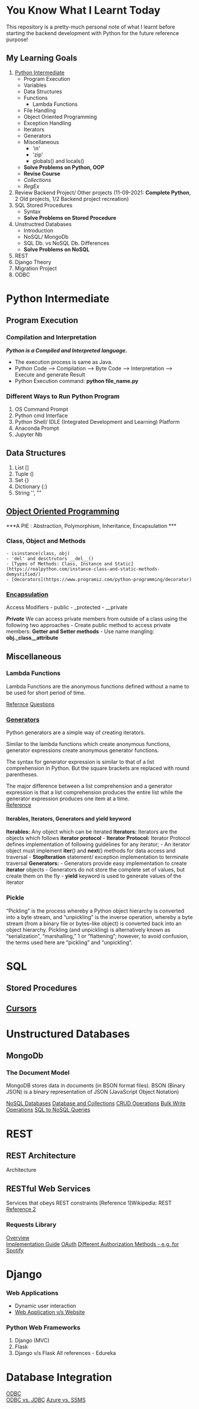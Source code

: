 # You Know What I Learnt Today
This repository is a pretty-much personal note of what I learnt before starting the backend development with Python for the future reference purpose!

## My Learning Goals
1. [Python Intermediate](https://anandology.com/python-practice-book/index.html)
    - Program Execution
    - Variables
    - Data Structures 
    - Functions
        - Lambda Functions
    - File Handling
    - Object Oriented Programming
    - Exception Handling
    - Iterators
    - Generators
    - Miscellaneous
        - 'in'
        - 'zip'
        - globals() and locals()
    - **Solve Problems on Python, OOP**
    - **Revise Course**
    - *Collections*
    - *RegEx*
2. Review Backend Project/ Other projects (11-09-2021: **Complete Python**, 2 Old projects, 1/2 Backend project recreation)
3. SQL Stored Procedures
    - Syntax
    - **Solve Problems on Stored Procedure**
4. Unstructred Databases
    - Introduction
    - NoSQL/ MongoDb
    - SQL Db. vs NoSQL Db. Differences
    - **Solve Problems on NoSQL**
5. REST
6. Django Theory
7. Migration Project
8. ODBC

# Python Intermediate

## Program Execution

### Compilation and Interpretation
***Python is a Compiled and Interpreted language.***
- The execution process is same as Java.
- Python Code --> Compilation --> Byte Code --> Interpretation --> Execute and generate Result
- Python Execution command: **python file_name.py**

### Different Ways to Run Python Program
1. OS Command Prompt
2. Python cmd Interface
3. Python Shell/ IDLE (Integrated Development and Learning) Platform
4. Anaconda Prompt
5. Jupyter Nb

## Data Structures
1. List []
2. Tuple ()
3. Set {}
4. Dictionary {:}
5. String '', ""

## [Object Oriented Programming](https://pynative.com/python/object-oriented-programming/)
***A PIE : Abstraction, Polymorphism, Inheritance, Encapsulation ***
### Class, Object and Methods
    - isinstance(class, obj)
    - 'del' and desctrutors __del__()
    - [Types of Methods: Class, Instance and Static](https://realpython.com/instance-class-and-static-methods-demystified/)
    - [decorators](https://www.programiz.com/python-programming/decorator)

### [Encapsulation](https://pynative.com/python-encapsulation/)
Access Modifiers
    - public
    - _protected
    - __private
        
***Private***
We can access private members from outside of a class using the following two approaches
    - Create public method to access private members: **Getter and Setter methods**
    - Use name mangling: **obj._class__attribute**

## Miscellaneous

### Lambda Functions
Lambda Functions are the anonymous functions defined without a name to be used for short period of time.

[Refernce](https://towardsdatascience.com/lambda-functions-with-practical-examples-in-python-45934f3653a8)
[Questions](https://holypython.com/intermediate-python-exercises/exercise-11-python-lambda/)

### [Generators](https://www.programiz.com/python-programming/generator)
Python generators are a simple way of creating iterators. 

Similar to the lambda functions which create anonymous functions, generator expressions create anonymous generator functions.

The syntax for generator expression is similar to that of a list comprehension in Python. But the square brackets are replaced with round parentheses.

The major difference between a list comprehension and a generator expression is that a list comprehension produces the entire list while the generator expression produces one item at a time.  
[Reference](https://stackoverflow.com/questions/231767/what-does-the-yield-keyword-do)

#### Iterables, Iterators, Generators and yield keyword
**Iterables:** Any object which can be iterated 
**Iterators:** Iterators are the objects which follows **iterator protocol**
    - **Iterator Protocol:** Iterator Protocol defines implementation of following guidelines for any iterator;
        - An iterator object must implement __iter__() and __next__() methods for data access and traversal
        - **StopIteration** statement/ exception implementation to terminate traversal
**Generators:**
    - Generators provide easy implementation to create **iterator** objects 
    - Generators do not store the complete set of values, but create them on the fly
    - **yield** keyword is used to generate values of the iterator 

### Pickle
“Pickling” is the process whereby a Python object hierarchy is converted into a byte stream, and “unpickling” is the inverse operation, whereby a byte stream (from a binary file or bytes-like object) is converted back into an object hierarchy. Pickling (and unpickling) is alternatively known as “serialization”, “marshalling,” 1 or “flattening”; however, to avoid confusion, the terms used here are “pickling” and “unpickling”.

# SQL 
## Stored Procedures

## [Cursors](https://www.edureka.co/blog/cursor-in-sql/)


# Unstructured Databases

## MongoDb

### The Document Model
MongoDB stores data in documents (in BSON format files).
BSON (Binary JSON) is a binary representation of JSON (JavaScript Object Notation)

[NoSQL Databases](https://www.mongodb.com/nosql-explained)
[Database and Collections](https://docs.mongodb.com/manual/core/databases-and-collections/)
[CRUD Operations](https://docs.mongodb.com/manual/crud/)
[Bulk Write Operations](https://docs.mongodb.com/manual/core/bulk-write-operations/)
[SQL to NoSQL Queries](https://towardsdatascience.com/8-examples-to-query-a-nosql-database-fc3dd1c9a8c)

# REST 

## REST Architecture
Architecture

## RESTful Web Services
Services that obeys REST constraints
[Reference 1]Wikipedia: REST
[Reference 2](https://stackoverflow.com/questions/671118/what-exactly-is-restful-programming)

### Requests Library
[Overview](https://docs.python-requests.org/en/master/user/quickstart/)  
[Implementation Guide](https://www.nylas.com/blog/use-python-requests-module-rest-apis/#how-to-use-python-requests)
[OAuth](https://datatracker.ietf.org/doc/html/rfc6749)
[Different Authorization Methods - e.g. for Spotify](https://developer.spotify.com/documentation/general/guides/authorization-guide/#authorization-code-flow)

# Django

### Web Applications
- Dynamic user interaction
- [Web Application v/s Website](https://medium.com/@essentialdesign/website-vs-web-app-whats-the-difference-e499b18b60b4)

### Python Web Frameworks
1. Django (MVC)
2. Flask
3. Django v/s Flask
All references - Edureka

# Database Integration
[ODBC](https://www.magnitude.com/blog/what-is-odbc)  
[ODBC vs. JDBC](https://www.theserverside.com/video/JDBC-vs-ODBC-Whats-the-difference-between-these-APIs)
[Azure vs. SSMS](https://towardsdatascience.com/azure-data-studio-or-ssms-which-should-i-use-1db49824a39)
